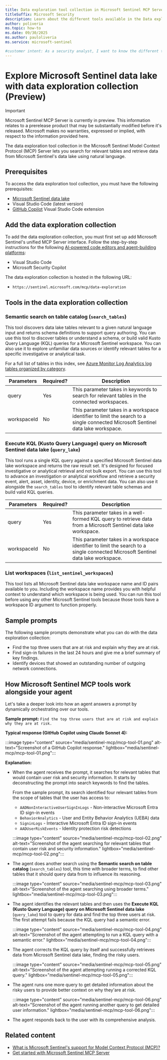 ```yaml
---
title: Data exploration tool collection in Microsoft Sentinel MCP Server
titleSuffix: Microsoft Security  
description: Learn about the different tools available in the Data exploration collection in Microsoft Sentinel 
author: poliveria
ms.topic: how-to
ms.date: 09/30/2025
ms.author: pauloliveria
ms.service: microsoft-sentinel

#customer intent: As a security analyst, I want to know the different tools available to explore security data in Microsoft Sentinel data lake
---
```


# Explore Microsoft Sentinel data lake with data exploration collection (Preview)

> [!IMPORTANT]
> Microsoft Sentinel MCP Server is currently in preview.
> This information relates to a prerelease product that may be substantially modified before it's released. Microsoft makes no warranties, expressed or implied, with respect to the information provided here.

The data exploration tool collection in the Microsoft Sentinel Model Context Protocol (MCP) Server lets you search for relevant tables and retrieve data from Microsoft Sentinel's data lake using natural language. 

## Prerequisites

To access the data exploration tool collection, you must have the following prerequisites:
- [Microsoft Sentinel data lake](sentinel-lake-onboarding.md)
- Visual Studio Code (latest version)
- [GitHub Copilot](https://marketplace.visualstudio.com/items?itemName=GitHub.copilot) Visual Studio Code extension

## Add the data exploration collection

To add the data exploration collection, you must first set up add Microsoft Sentinel's unified MCP Server interface. Follow the step-by-step instructions for the following [AI-powered code editors and agent-building platforms](sentinel-mcp-get-started.md#add-microsoft-sentinels-collection-of-mcp-tools):
- Visual Studio Code
- Microsoft Security Copilot

The data exploration collection is hosted in the following URL:
- `https://sentinel.microsoft.com/mcp/data-exploration`

## Tools in the data exploration collection

### Semantic search on table catalog (`search_tables`)
This tool discovers data lake tables relevant to a given natural language input and returns schema definitions to support query authoring. You can use this tool to discover tables or understand a schema, or build valid Kusto Query Language (KQL) queries for a Microsoft Sentinel workspace. You can also use it to explore unfamiliar data sources or identify relevant tables for a specific investigative or analytical task. 

For a full list of tables in this index, see [Azure Monitor Log Analytics log tables organized by category](https://learn.microsoft.com/azure/azure-monitor/reference/tables-category).


| Parameters | Required? | Description | 
|----------|----------|----------|
| query| Yes |This parameter takes in keywords to search for relevant tables in the connected workspaces. |
| workspaceId| No |This parameter takes in a workspace identifier to limit the search to a single connected Microsoft Sentinel data lake workspace. |

### Execute KQL (Kusto Query Language) query on Microsoft Sentinel data lake (`query_lake`)
This tool runs a single KQL query against a specified Microsoft Sentinel data lake workspace and returns the raw result set. It's designed for focused investigative or analytical retrieval and not bulk export. You can use this tool to advance an investigation or analytical workflow and retrieve a security event, alert, asset, identity, device, or enrichment data. You can also use it alongside the `search_tables` tool to identify relevant table schemas and build valid KQL queries.

| Parameters | Required? | Description | 
|----------|----------|----------|
| query| Yes |This parameter takes in a well-formed KQL query to retrieve data from a Microsoft Sentinel data lake workspace. |
| workspaceId| No |This parameter takes in a workspace identifier to limit the search to a single connected Microsoft Sentinel data lake workspace. |

 
### List workspaces (`list_sentinel_workspaces`)
This tool lists all Microsoft Sentinel data lake workspace name and ID pairs available to you. Including the workspace name provides you with helpful context to understand which workspace is being used. You can run this tool before using any other Microsoft Sentinel tools because those tools have a workspace ID argument to function properly.

## Sample prompts

The following sample prompts demonstrate what you can do with the data exploration collection:
- Find the top three users that are at risk and explain why they are at risk.
- Find sign-in failures in the last 24 hours and give me a brief summary of key findings.
- Identify devices that showed an outstanding number of outgoing network connections.

## How Microsoft Sentinel MCP tools work alongside your agent

Let's take a deeper look into how an agent answers a prompt by dynamically orchestrating over our tools.

**Sample prompt:** `Find the top three users that are at risk and explain why they are at risk.` 

**Typical response (GitHub Copilot using Claude Sonnet 4):**

:::image type="content" source="media/sentinel-mcp/mcp-tool-01.png" alt-text="Screenshot of a GitHub Copilot response." lightbox="media/sentinel-mcp/mcp-tool-01.png"::: 

**Explanation:**
- When the agent receives the prompt, it searches for relevant tables that would contain user risk and security information. It starts by deconstructing the prompt into search keywords to find the tables.

    From the sample prompt, its search identified four relevant tables from the scope of tables that the user has access to:
     - `AADNonInteractiveUserSignInLogs` - Non-interactive Microsoft Entra ID sign-in events
     - `BehaviorAnalytics` - User and Entity Behavior Analytics (UEBA) data
     - `SigninLogs` - Interactive Microsoft Entra ID sign-in events
     - `AADUserRiskEvents` - Identity protection risk detections
 
     :::image type="content" source="media/sentinel-mcp/mcp-tool-02.png" alt-text="Screenshot of the agent searching for relevant tables that contain user risk and security information." lightbox="media/sentinel-mcp/mcp-tool-02.png"::: 

- The agent does another search using the **Semantic search on table catalog** (`search_tables`) tool, this time with broader terms, to find other tables that it should query data from to influence its reasoning.

    :::image type="content" source="media/sentinel-mcp/mcp-tool-03.png" alt-text="Screenshot of the agent searching using broader terms." lightbox="media/sentinel-mcp/mcp-tool-03.png"::: 
 
- The agent identifies the relevant tables and then uses the **Execute KQL (Kusto Query Language) query on Microsoft Sentinel data lake** (`query_lake`) tool to query for data and find the top three users at risk. The first attempt fails because the KQL query had a semantic error.

     :::image type="content" source="media/sentinel-mcp/mcp-tool-04.png" alt-text="Screenshot of the agent attempting to run a KQL query with a semantic error." lightbox="media/sentinel-mcp/mcp-tool-04.png":::

- The agent corrects the KQL query by itself and successfully retrieves data from Microsoft Sentinel data lake, finding the risky users.

     :::image type="content" source="media/sentinel-mcp/mcp-tool-05.png" alt-text="Screenshot of the agent attempting running a corrected KQL query." lightbox="media/sentinel-mcp/mcp-tool-05.png"::: 

- The agent runs one more query to get detailed information about the risky users to provide better context on why they'are at risk.

    :::image type="content" source="media/sentinel-mcp/mcp-tool-06.png" alt-text="Screenshot of the agent running another query to get detailed user information." lightbox="media/sentinel-mcp/mcp-tool-06.png"::: 

- The agent responds back to the user with its comprehensive analysis.



## Related content
- [What is Microsoft Sentinel's support for Model Context Protocol (MCP)?](sentinel-mcp-overview.md) 
- [Get started with Microsoft Sentinel MCP Server](sentinel-mcp-get-started.md)